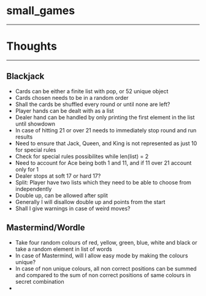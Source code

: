 # small_games

-----------------
# Thoughts
-----------------

## Blackjack
- Cards can be either a finite list with pop, or 52 unique object
- Cards chosen needs to be in a random order
- Shall the cards be shuffled every round or until none are left?
- Player hands can be dealt with as a list
- Dealer hand can be handled by only printing the first element in the list until showdown
- In case of hitting 21 or over 21 needs to immediately stop round and run results
- Need to ensure that Jack, Queen, and King is not represented as just 10 for special rules
- Check for special rules possibilites while len(list) = 2
- Need to account for Ace being both 1 and 11, and if 11 over 21 account only for 1
- Dealer stops at soft 17 or hard 17?
- Split: Player have two lists which they need to be able to choose from independently
- Double up, can be allowed after split
- Generally I will disallow double up and points from the start
- Shall I give warnings in case of weird moves?


## Mastermind/Wordle
- Take four random colours of red, yellow, green, blue, white and black or take a random element in list of words
- In case of Mastermind, will I allow easy mode by making the colours unique?
- In case of non unique colours, all non correct positions can be summed and compared to the sum of non correct positions of same colours in secret combination
- 
